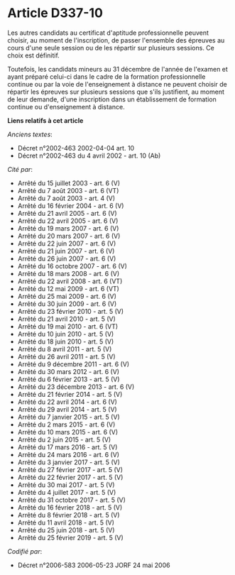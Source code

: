 # Article D337-10

Les autres candidats au certificat d'aptitude professionnelle peuvent choisir, au moment de l'inscription, de passer
l'ensemble des épreuves au cours d'une seule session ou de les répartir sur plusieurs sessions. Ce choix est définitif.

Toutefois, les candidats mineurs au 31 décembre de l'année de l'examen et ayant préparé celui-ci dans le cadre de la
formation professionnelle continue ou par la voie de l'enseignement à distance ne peuvent choisir de répartir les épreuves
sur plusieurs sessions que s'ils justifient, au moment de leur demande, d'une inscription dans un établissement de formation
continue ou d'enseignement à distance.

**Liens relatifs à cet article**

_Anciens textes_:

  - Décret n°2002-463 2002-04-04 art. 10
  - Décret n°2002-463 du 4 avril 2002 - art. 10 (Ab)

_Cité par_:

  - Arrêté du 15 juillet 2003 - art. 6 (V)
  - Arrêté du 7 août 2003 - art. 6 (VT)
  - Arrêté du 7 août 2003 - art. 4 (V)
  - Arrêté du 16 février 2004 - art. 6 (V)
  - Arrêté du 21 avril 2005 - art. 6 (V)
  - Arrêté du 22 avril 2005 - art. 6 (V)
  - Arrêté du 19 mars 2007 - art. 6 (V)
  - Arrêté du 20 mars 2007 - art. 6 (V)
  - Arrêté du 22 juin 2007 - art. 6 (V)
  - Arrêté du 21 juin 2007 - art. 6 (V)
  - Arrêté du 26 juin 2007 - art. 6 (V)
  - Arrêté du 16 octobre 2007 - art. 6 (V)
  - Arrêté du 18 mars 2008 - art. 6 (V)
  - Arrêté du 22 avril 2008 - art. 6 (VT)
  - Arrêté du 12 mai 2009 - art. 6 (VT)
  - Arrêté du 25 mai 2009 - art. 6 (V)
  - Arrêté du 30 juin 2009 - art. 6 (V)
  - Arrêté du 23 février 2010 - art. 5 (V)
  - Arrêté du 21 avril 2010 - art. 5 (V)
  - Arrêté du 19 mai 2010 - art. 6 (VT)
  - Arrêté du 10 juin 2010 - art. 5 (V)
  - Arrêté du 18 juin 2010 - art. 5 (V)
  - Arrêté du 8 avril 2011 - art. 5 (V)
  - Arrêté du 26 avril 2011 - art. 5 (V)
  - Arrêté du 9 décembre 2011 - art. 6 (V)
  - Arrêté du 30 mars 2012 - art. 6 (V)
  - Arrêté du 6 février 2013 - art. 5 (V)
  - Arrêté du 23 décembre 2013 - art. 6 (V)
  - Arrêté du 21 février 2014 - art. 5 (V)
  - Arrêté du 22 avril 2014 - art. 6 (V)
  - Arrêté du 29 avril 2014 - art. 5 (V)
  - Arrêté du 7 janvier 2015 - art. 5 (V)
  - Arrêté du 2 mars 2015 - art. 6 (V)
  - Arrêté du 10 mars 2015 - art. 6 (V)
  - Arrêté du 2 juin 2015 - art. 5 (V)
  - Arrêté du 17 mars 2016 - art. 5 (V)
  - Arrêté du 24 mars 2016 - art. 6 (V)
  - Arrêté du 3 janvier 2017 - art. 5 (V)
  - Arrêté du 27 février 2017 - art. 5 (V)
  - Arrêté du 22 février 2017 - art. 5 (V)
  - Arrêté du 30 mai 2017 - art. 5 (V)
  - Arrêté du 4 juillet 2017 - art. 5 (V)
  - Arrêté du 31 octobre 2017 - art. 5 (V)
  - Arrêté du 16 février 2018 - art. 5 (V)
  - Arrêté du 8 février 2018 - art. 5 (V)
  - Arrêté du 11 avril 2018 - art. 5 (V)
  - Arrêté du 25 juin 2018 - art. 5 (V)
  - Arrêté du 25 février 2019 - art. 5 (V)

_Codifié par_:

  - Décret n°2006-583 2006-05-23 JORF 24 mai 2006
